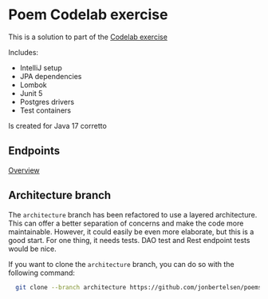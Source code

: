 # Poem Codelab exercise

This is a solution to part of the [Codelab exercise](https://dat3cph.github.io/material/rest-intro/exercises/codelab/)

Includes:

- IntelliJ setup
- JPA dependencies
- Lombok
- Junit 5
- Postgres drivers
- Test containers

Is created for Java 17 corretto

## Endpoints

[Overview](http://localhost:7070/routes)

## Architecture branch

The `architecture` branch has been refactored to use a layered architecture. 
This can offer a better separation of concerns and make the code more maintainable.
However, it could easily be even more elaborate, but this is a good start. For one thing, it needs
tests. DAO test and Rest endpoint tests would be nice.

If you want to clone the `architecture` branch, you can do so with the following command:

```bash
  git clone --branch architecture https://github.com/jonbertelsen/poems.git
```


